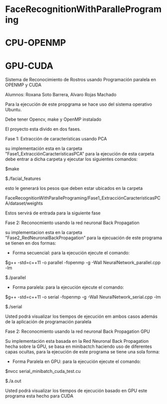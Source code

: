 # FaceRecognitionWithParallePrograming
# CPU-OPENMP
# GPU-CUDA
Sistema de Reconocimiento de Rostros usando Programación paralela en OPENMP y CUDA

Alumnos: Roxana Soto Barrera, Alvaro Rojas Machado

Para la ejecución de este propgrama se hace uso del sistema operativo Ubuntu.

Debe tener Opencv, make y OpenMP instalado

El proyecto esta divido en dos fases.

Fase 1: Extracción de características usando PCA

su implementación esta en la carpeta "Fase1_ExtracciónCaracterísticasPCA" para la ejecución de esta carpeta debe entrar a dicha carpeta y ejecutar los siguientes comandos:

$make

$./facial_features

esto le generará los pesos que deben estar ubicados en la carpeta 

FaceRecognitionWithParallePrograming/Fase1_ExtracciónCaracterísticasPCA/dataset/weights

Estos servirá de entrada para la siguiente fase

Fase 2: Reconocmiento usando la red neuronal Back Propagation

su implementacion esta en la carpeta "Fase2_RedNeuronalBackPropagation" para la ejecuación de este programa se tienen en dos formas:

- Forma secuencial: para la ejecución ejecute el comando:

$g++ -std=c++11 -o parallel -fopenmp -g -Wall NeuralNetwork_parallel.cpp -lm

$./parallel

- Forma paralela: para la ejecución ejecute el comando:

$g++ -std=c++11 -o serial -fopenmp -g -Wall NeuralNetwork_serial.cpp -lm

$./serial

Usted podrá visualizar los tiempos de ejecución em ambos casos además de la aplicación de programación paralela


Fase 2: Reconocmiento usando la red neuronal Back Propagation GPU

Su implementación esta basada en la Red Neuronal Back Propagation hecha sobre la GPU, se basa en minibactch haciendo uso de diferentes capas ocultas, para la ejecución de este programa se tiene una sola forma:


- Forma Paralela en GPU: para la ejecución ejecute el comando:

$nvcc serial_minibatch_cuda_test.cu


$./a.out

Usted podrá visualizar los tiempos de ejecución basado en GPU este programa esta hecho para CUDA

